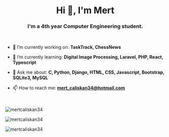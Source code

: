 <h1 align="center"> Hi 👋, I'm Mert </h1>
<h3 align="center"> I'm a 4th year Computer Engineering student. </h3>
<br>

- 🔭 I’m currently working on: **TaskTrack, ChessNews**

- 🌱 I’m currently learning: **Digital Image Processing, Laravel, PHP, React, Typescript**

- 💬 Ask me about: **C, Python, Django, HTML, CSS, Javascript, Bootstrap, SQLite3, MySQL**

- 📫 How to reach me: **mert_caliskan34@hotmail.com**

<br>
<p>
  <img src="https://github-readme-stats.vercel.app/api/top-langs/?username=mertcaliskan34&theme=algolia&hide_border=false&include_all_commits=true&count_private=true&layout=compact" alt="mertcaliskan34">
</p>

<p>
  <img src="https://github-readme-stats.vercel.app/api?username=mertcaliskan34&theme=algolia&hide_border=false&include_all_commits=true&count_private=true" alt="mertcaliskan34">
</p>

<p>
  <img src="https://github-readme-streak-stats.herokuapp.com/?user=mertcaliskan34&theme=algolia&hide_border=false" alt="mertcaliskan34">
</p>
